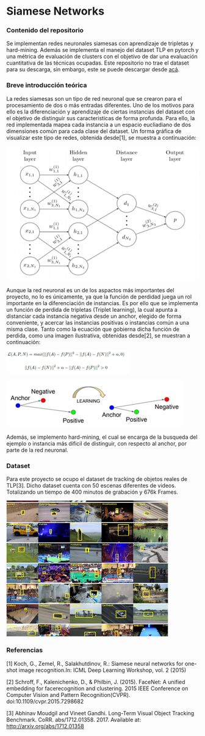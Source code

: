 # Siamese Networks

### Contenido del repositorio

Se implementan redes neuronales siamesas con aprendizaje de tripletas y hard-mining. Además se implementa el manejo
del dataset TLP en pytorch y una métrica de evaluación de clusters con el objetivo de dar una evaluación cuantitativa de las técnicas ocupadas.
Este repositorio no trae el dataset para su descarga, sin embargo, este se puede descargar desde [acá](https://amoudgl.github.io/tlp/).

### Breve introducción teórica

La redes siamesas son un tipo de red neuronal que se crearon para el procesamiento de dos o más entradas diferentes. Uno de los motivos para ello es
la diferenciación y aprendizaje de ciertas instancias del dataset con el objetivo de distinguir sus caracteristicas de forma profunda. Para ello, la red implementada
mapea cada instancia a un espacio eucliadiano de dos dimensiones común para cada clase del dataset. Un forma gráfica de visualizar este tipo de redes, obtenida desde[1], se muestra a continuación:

![alt text](https://github.com/JoseVillagranE/SiameseNetworks/blob/master/Images/SiameseNeural.png)


Aunque la red neuronal es un de los aspactos más importantes del proyecto, no lo es únicamente, ya que la función de perdidad juega un rol importante en la diferenciación de instancias. Es por ello
que se implementa un función de perdida de tripletas (Triplet learning), la cual apunta a distanciar cada instancia negativa desde un anchor, elegido de forma conveniente, y acercar las instancias positivas o instancias común a una misma clase.
Tanto como la ecuación que gobierna dicha función de perdida, como una imagen ilustrativa, obtenidas desde[2], se muestran a continuación:

![alt text](https://github.com/JoseVillagranE/SiameseNetworks/blob/master/Images/TripletLoss.png)

![alt text](https://github.com/JoseVillagranE/SiameseNetworks/blob/master/Images/TripletLearning.png)

Además, se implemento hard-mining, el cual se encarga de la busqueda del ejemplo o instancia más dificil de distinguir, con respecto al anchor, por parte de la red neuronal. 

### Dataset

Para este proyecto se ocupo el dataset de tracking de objetos reales de TLP[3]. Dicho dataset cuenta con 50 escenas diferentes de videos. Totalizando un tiempo de 400 minutos de grabación y 676k Frames.

![alt text](https://github.com/JoseVillagranE/SiameseNetworks/blob/master/Images/TLP.png)

### Referencias

[1] Koch, G., Zemel, R., Salakhutdinov, R.: Siamese neural networks for one-shot image recognition.In: ICML Deep Learning Workshop, vol. 2 (2015)

[2] Schroff, F., Kalenichenko, D., & Philbin, J. (2015). FaceNet: A unified embedding for facerecognition and clustering. 2015 IEEE Conference on Computer Vision and Pattern Recognition(CVPR). doi:10.1109/cvpr.2015.7298682

[3] Abhinav Moudgil and Vineet Gandhi. Long-Term Visual Object Tracking Benchmark. CoRR. abs/1712.01358. 2017. Available at: http://arxiv.org/abs/1712.01358




